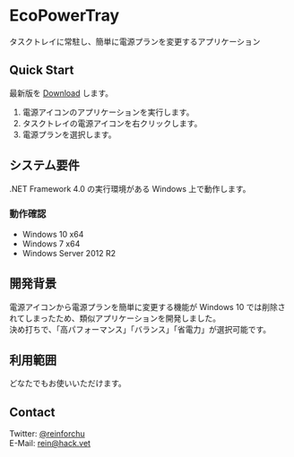 # EcoPowerTray

タスクトレイに常駐し、簡単に電源プランを変更するアプリケーション

## Quick Start

最新版を [Download](https://github.com/reinforchu/EcoPowerTray/releases) します。

1. 電源アイコンのアプリケーションを実行します。
2. タスクトレイの電源アイコンを右クリックします。
3. 電源プランを選択します。

## システム要件

.NET Framework 4.0 の実行環境がある Windows 上で動作します。

### 動作確認

+ Windows 10 x64
+ Windows 7 x64
+ Windows Server 2012 R2

## 開発背景

電源アイコンから電源プランを簡単に変更する機能が Windows 10 では削除されてしまったため、類似アプリケーションを開発しました。  
決め打ちで、「高パフォーマンス」「バランス」「省電力」が選択可能です。

## 利用範囲

どなたでもお使いいただけます。  

## Contact

Twitter: [@reinforchu](https://twitter.com/reinforchu)  
E-Mail: rein@hack.vet